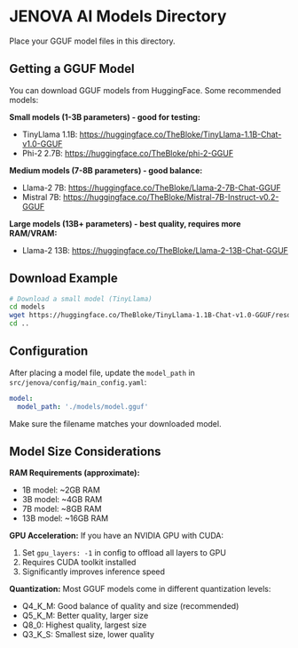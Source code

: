 # JENOVA AI Models Directory

Place your GGUF model files in this directory.

## Getting a GGUF Model

You can download GGUF models from HuggingFace. Some recommended models:

**Small models (1-3B parameters) - good for testing:**
- TinyLlama 1.1B: https://huggingface.co/TheBloke/TinyLlama-1.1B-Chat-v1.0-GGUF
- Phi-2 2.7B: https://huggingface.co/TheBloke/phi-2-GGUF

**Medium models (7-8B parameters) - good balance:**
- Llama-2 7B: https://huggingface.co/TheBloke/Llama-2-7B-Chat-GGUF
- Mistral 7B: https://huggingface.co/TheBloke/Mistral-7B-Instruct-v0.2-GGUF

**Large models (13B+ parameters) - best quality, requires more RAM/VRAM:**
- Llama-2 13B: https://huggingface.co/TheBloke/Llama-2-13B-Chat-GGUF

## Download Example

```bash
# Download a small model (TinyLlama)
cd models
wget https://huggingface.co/TheBloke/TinyLlama-1.1B-Chat-v1.0-GGUF/resolve/main/tinyllama-1.1b-chat-v1.0.Q4_K_M.gguf -O model.gguf
cd ..
```

## Configuration

After placing a model file, update the `model_path` in `src/jenova/config/main_config.yaml`:

```yaml
model:
  model_path: './models/model.gguf'
```

Make sure the filename matches your downloaded model.

## Model Size Considerations

**RAM Requirements (approximate):**
- 1B model: ~2GB RAM
- 3B model: ~4GB RAM
- 7B model: ~8GB RAM
- 13B model: ~16GB RAM

**GPU Acceleration:**
If you have an NVIDIA GPU with CUDA:
1. Set `gpu_layers: -1` in config to offload all layers to GPU
2. Requires CUDA toolkit installed
3. Significantly improves inference speed

**Quantization:**
Most GGUF models come in different quantization levels:
- Q4_K_M: Good balance of quality and size (recommended)
- Q5_K_M: Better quality, larger size
- Q8_0: Highest quality, largest size
- Q3_K_S: Smallest size, lower quality
